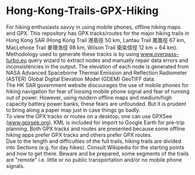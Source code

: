 # Hong-Kong-Trails-GPX-Hiking
For hiking enthusiasts savvy in using mobile phones, offline hiking maps and GPX. This repository has GPX tracks/routes for the major hiking trails in Hong Kong SAR (Hong Kong Trail 港島徑 50 km, Lantau Trail 鳳凰徑 67 km, MacLehose Trail 麥理浩徑 98 km, Wilson Trail 衛奕信徑 12 km + 64 km).
Methodology used to generate these tracks is by using www.overpass-turbo.eu query wizard to extract nodes and manually repair data errors and inconsistencies in the output. The elevation of each node is generated from NASA Advanced Spaceborne Thermal Emission and Reflection Radiometer (ASTER) Global Digital Elevation Model (GDEM) GeoTIFF data.
<br>
The HK SAR government website discourages the use of mobile phones for hiking navigation for fear of loosing mobile phone signal and fear of running out of power. However, using modern offline maps and medium/high capacity battery power banks, these fears are unfounded. But it is prudent to bring along a paper map just in case things go badly.
<br>
To view the GPX tracks or routes on a desktop, one can use GPXSee (www.gpxsee.org).
KML is included for import to Google Earth for pre-trip planning.
Both GPX tracks and routes are presented because some offline hiking apps prefer GPX tracks and others prefer GPX routes.
<br>
Due to the length and difficulties of the full trails, hiking trails are divided into Sections (e.g. for day hikes). Consult Wikipedia for the starting points and how to get there. Beware and be prepared, some segments of the trails are "remote" i.e. little or no public transportation and/or no mobile phone signals.
